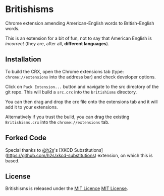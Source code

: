Britishisms
===========

Chrome extension amending American-English words to British-English words.

This is an extension for a bit of fun, not to say that American English is 
*incorrect* (they are, after all, **different languages**).


Installation
------------

To build the CRX, open the Chrome extensions tab (type: `chrome://extensions` 
into the address bar) and check developer options.

Click on `Pack Extension...` button and navigate to the src directory of the 
git repo. This will build a `src.crx` into the `britishisms` directory.

You can then drag and drop the crx file onto the extensions tab and it will 
add it to your extensions.

Alternatively if you trust the build, you can drag the existing 
`Britishisms.crx` into the `chrome://extensions` tab.


Forked Code
------------

Special thanks to [@h2s](https://github.com/h2s/)'s [XKCD Substitutions]
(https://github.com/h2s/xkcd-substitutions) extension, on which this is based.

License
-------

Britishisms is released under the <a href="http://www.opensource.org/licences/MIT" target = "_blank">MIT Licence</a>
[MIT License](http://www.opensource.org/licenses/MIT).

